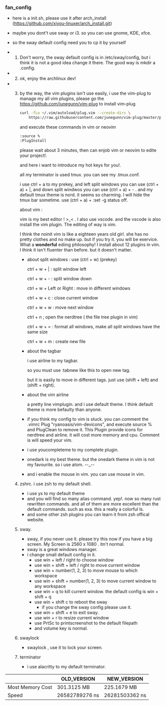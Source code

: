 ### fan_config
- here is a init.sh, please use it after arch_install (https://github.com/xiyou-linuxer/arch_install.git)

- maybe you dont't use sway or i3. so you can use gnome, KDE, xfce.

- so the sway default config need you to cp it by yourself

- 1. Don't worry, the sway default config is in /etc/sway/config, but i think it is not a good idea change it there. The good way is mkdir a .config.

- 2. ok, enjoy the archlinux dev!

- 3. by the way, the vim plugins isn't use easily, i use the vim-plug to manage my all vim plugins, please go the https://github.com/junegunn/vim-plug to install vim-plug 

     ```bash
     curl -fLo ~/.vim/autoload/plug.vim --create-dirs \
         https://raw.githubusercontent.com/junegunn/vim-plug/master/plug.vim
     ```

     and execute these commands in vim or neovim

     ```bash
     :source %
     :PlugInstall
     ```

     please wait about 3 minutes, then can enjob vim or neovim to edite your project!.

     and here i want to introduce my hot keys for you!.

     all my terminator is used tmux. you can see my .tmux.conf.

     i use ctrl + a to my prekey, and left split windows you can use (ctrl + a) + |, and down split windwos you can use (ctrl + a) + - . and my default tmux theme is nord. it seems so charming. I will hide the tmux bar sometime. use (ctrl + a) + :set -g status off.

     about vim :

     vim is my best editor ! >_< . I also use vscode. and the vscode is also install the vim plugin. The editing of way is vim.

     I think the noinit vim is like a eighteen years old girl. she has no pretty clothes and no make up. but if you try it. you will be exervice. What a **wonderful** ediing philosophy! I install about 12 plugins in vim. I think it isn't fluenter than before. but it doesn't matter.

     - about  split windows : use (ctrl + w) (prekey)

       ctrl + w + | : split window left

       ctrl + w + - : split window down

       ctrl + w + Left or Right : move in different windows

       ctrl + w + c : close current window

       ctrl + w + w : move next window

       ctrl + n ; open the nerdtree ( the file tree plugin in vim)

       ctrl + w + = : format all windows, make all split windows have the same size

       ctrl + w + m : create new file

     - about the tagbar

       i use airline to my tagbar.

       so you must use :tabnew like this to open new tag.

       but it is easliy to move in different tags. just use (shift + left) and (shift + right).

     - about the vim airline

       a pretty line vimplugin. and i use default theme. I think default theme is more befaulty than anyone.

     - if you think my config to vim is stuck. you can comment the .vimrc Plug "ryanoasis/vim-devicons", and execute source % and PlugClean to remove it. This Plugin provide icons for nerdtree and airline. it will cost more memory and cpu. Comment is will speed your vim.

     - i use youcompleteme to my complete plugin.

     - onedark is my best theme. but the onedark theme in vim is not my favourite. so i use atom. --_--

     - and i enable the mouse in vim. you can use mouse in vim.

  4. zshrc. i use zsh to my default shell. 

     - i use ys to my default theme
     - and you will find so many alias command. yep!. now so many rust rewritten commands. and all of them are more excellent than the default commands. such as exa. this a really a colorful ls. 
     - and some other zsh plugins you can learn it from zsh offical website.

  5. sway.

     - sway, if you never use it. please try this now if you have a big screen. My Screen is 2560 x 1080 .  itn't normal. 
     - sway is a great windows manager.
     - i change small default config in it.
       - use win + left / right to choose window
       - use win + shift + left / right to move current window
       - use win + number(1, 2, 3) to move mouse to which workspace
       - use win + shift + number(1, 2, 3) to move current window to any workspace
       - use win + q to kill current window. the default config is win + shift + q
       - use win + shift c to reboot the sway
         - if you change the sway config please use it.
       - use win + shift + e to exit sway.
       - use win + r to resize current window
       - use PrtSc to printscreenshot to the default filepath
       - and volume key is normal.

  6. swaylock

     - swaylock , use it to lock your screen.

  7. terminator

     - i use alacritty to my default terminator.

|                  | OLD_VERSION    | NEW_VERSION    |
| ---------------- | -------------- | -------------- |
| Most Memory Cost | 301.3125 MB    | 225.1679 MB    |
| Speed            | 26582789276 ns | 26281503362 ns |

![]()
